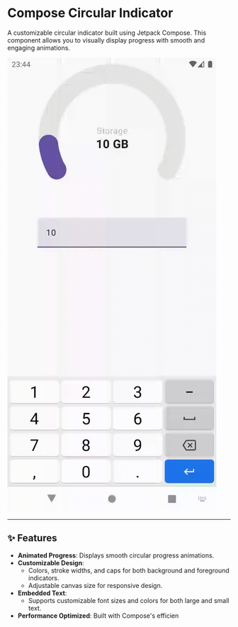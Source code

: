 # Compose Circular Indicator

A customizable circular indicator built using Jetpack Compose. This component allows you to visually display progress with smooth and engaging animations.

![Circular Indicator Demo](assets/progress.gif)

---

## ✨ Features

- **Animated Progress**: Displays smooth circular progress animations.
- **Customizable Design**:
  - Colors, stroke widths, and caps for both background and foreground indicators.
  - Adjustable canvas size for responsive design.
- **Embedded Text**:
  - Supports customizable font sizes and colors for both large and small text.
- **Performance Optimized**: Built with Compose's efficien
